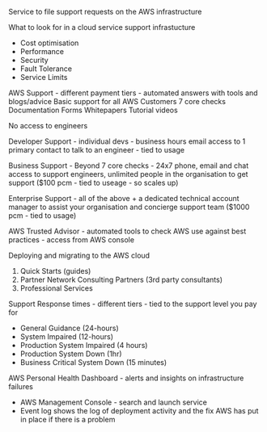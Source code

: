 Service to file support requests on the AWS infrastructure

What to look for in a cloud service support infrastucture
- Cost optimisation
- Performance
- Security
- Fault Tolerance
- Service Limits

AWS Support - different payment tiers - automated answers with tools and blogs/advice
Basic support for all AWS Customers
7 core checks
Documentation
Forms
Whitepapers
Tutorial videos

No access to engineers

Developer Support - individual devs - business hours email access to 1 primary contact to talk to an engineer - tied to usage

Business Support - Beyond 7 core checks - 24x7 phone, email and chat access to support engineers, unlimited people in the organisation to get support ($100 pcm - tied to useage - so scales up)

Enterprise Support - all of the above + a dedicated technical account manager to assist your organisation and concierge support team ($1000 pcm - tied to usage)

AWS Trusted Advisor - automated tools to check AWS use against best practices - access from AWS console

Deploying and migrating to the AWS cloud

1) Quick Starts (guides)
2) Partner Network Consulting Partners (3rd party consultants)
3) Professional Services

Support Response times - different tiers - tied to the support level you pay for
- General Guidance (24-hours)
- System Impaired (12-hours)
- Production System Impaired (4 hours)
- Production System Down (1hr)
- Business Critical System Down (15 minutes)


AWS Personal Health Dashboard - alerts and insights on infrastructure failures

- AWS Management Console - search and launch service
- Event log shows the log of deployment activity and the fix AWS has put in place if there is a problem